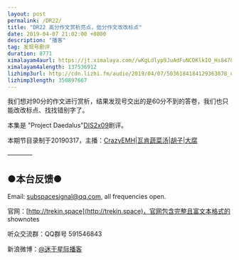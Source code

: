 ```yaml
---
layout: post
permalink: /DR22/
title: "DR22 高分作文赏析亮点，低分作文改改标点"
date: 2019-04-07 21:02:00 +0800
description: "播客"
tag: 发现号剧评
duration: 8771
ximalayam4aurl: https://jt.ximalaya.com//wKgLdlyp9JuAdFuNCDKlkIO_Hs8478.mp3.m4a?channel=rss&amp;album_id=3135361&amp;track_id=174342242&amp;uid=6418191&amp;jt=https://audio.xmcdn.com/group56/M05/2C/01/wKgLdlyp9JuAdFuNCDKlkIO_Hs8478.mp3
ximalayam4alength: 137536912
lizhimp3url: http://cdn.lizhi.fm/audio/2019/04/07/5036184184129363078_ud.mp3
lizhimp3length: 350897667
---   
```


我们想对90分的作文进行赏析，结果发现号交出的是60分不到的答卷，我们也只能改改标点、找找错别字了。

本集是 &quot;Project Daedalus&quot;[DIS](https://memory-alpha.fandom.com/wiki/DIS)[2x09](https://memory-alpha.fandom.com/wiki/DIS_Season_2)剧评。

本期节目录制于20190317，主播：[CrazyEMH](mailto:emh@trekin.space)\|[瓦肯蔬菜汤](http://weibo.com/u/5013547255)\|[胡子](https://weibo.com/p/1005051764117203)\|[大腐](https://weibo.com/u/5113590549)

————

## ●本台反馈●

Email: [subspacesignal@qq.com](mailto:subspacesignal@qq.com), all frequencies open.

官网：[http://trekin.space](http://trekin.space)，官网包含完整且富文本格式的 shownotes

听众交流群：QQ群号 591546843

新浪微博：[@迷于星际播客](http://weibo.com/lostinst)

